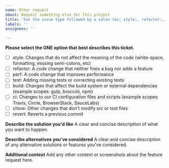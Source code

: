 ```yaml
---
name: Other request
about: Request something else for this project
title: 'Set the issue type followed by a colon (ex: style:, refactor:, perf:, etc)'
labels: ''
assignees: ''

---
```


**Please select the ONE option that best describes this ticket.**
- [ ] style: Changes that do not affect the meaning of the code (white-space, formatting, missing semi-colons, etc)
- [ ] refactor: A code change that neither fixes a bug nor adds a feature
- [ ] perf: A code change that improves performance
- [ ] test: Adding missing tests or correcting existing tests
- [ ] build: Changes that affect the build system or external dependencies (example scopes: gulp, broccoli, npm)
- [ ] ci: Changes to our CI configuration files and scripts (example scopes: Travis, Circle, BrowserStack, SauceLabs)
- [ ] chore: Other changes that don't modify src or test files
- [ ] revert: Reverts a previous commit

**Describe the solution you'd like**
A clear and concise description of what you want to happen.

**Describe alternatives you've considered**
A clear and concise description of any alternative solutions or features you've considered.

**Additional context**
Add any other context or screenshots about the feature request here.
